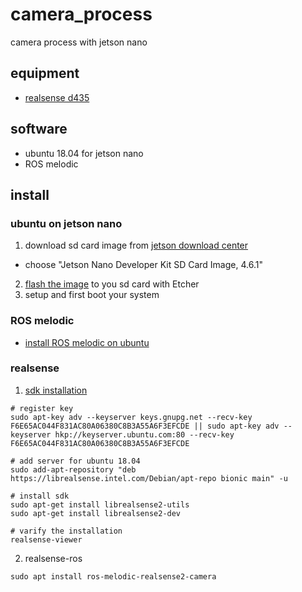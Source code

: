 # camera_process
camera process with jetson nano

## equipment
- [realsense d435](https://www.intelrealsense.com/depth-camera-d435/)

## software
- ubuntu 18.04 for jetson nano
- ROS melodic


## install

### ubuntu on jetson nano
1. download sd card image from [jetson download center](https://developer.nvidia.com/embedded/downloads#?search=sd%20card%20image)
  - choose "Jetson Nano Developer Kit SD Card Image, 4.6.1"
2. [flash the image](https://developer.nvidia.com/embedded/learn/get-started-jetson-nano-devkit#write) to you sd card with Etcher
3. setup and first boot your system

### ROS melodic
- [install ROS melodic on ubuntu](http://wiki.ros.org/melodic/Installation/Ubuntu)

### realsense
1. [sdk installation](https://dev.intelrealsense.com/docs/nvidia-jetson-tx2-installation)
  ```
  # register key
  sudo apt-key adv --keyserver keys.gnupg.net --recv-key F6E65AC044F831AC80A06380C8B3A55A6F3EFCDE || sudo apt-key adv --keyserver hkp://keyserver.ubuntu.com:80 --recv-key F6E65AC044F831AC80A06380C8B3A55A6F3EFCDE

  # add server for ubuntu 18.04
  sudo add-apt-repository "deb https://librealsense.intel.com/Debian/apt-repo bionic main" -u

  # install sdk
  sudo apt-get install librealsense2-utils
  sudo apt-get install librealsense2-dev

  # varify the installation
  realsense-viewer  
  ```
2. realsense-ros
```
sudo apt install ros-melodic-realsense2-camera
```
